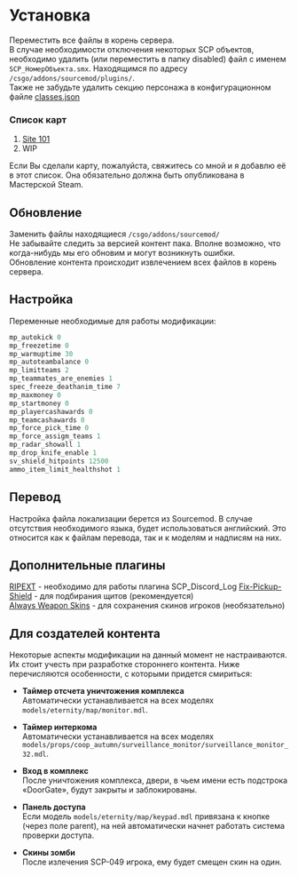 # Установка
Переместить все файлы в корень сервера.  
В случае необходимости отключения некоторых SCP объектов, необходимо удалить (или переместить в папку disabled) файл с именем `SCP_НомерОбъекта.smx`. Находящимся по адресу `/csgo/addons/sourcemod/plugins/`.  
Также не забудьте удалить секцию персонажа в конфигурационном файле [classes.json](https://github.com/GeTtOo/SCP-Breach-CSGO/blob/main/addons/sourcemod/configs/scp/workshop/2424265786/scp_site101/classes.json)  

### Список карт
1. [Site 101](https://steamcommunity.com/sharedfiles/filedetails/?id=2424265786)
2. WIP

Если Вы сделали карту, пожалуйста, свяжитесь со мной и я добавлю её в этот список. Она обязательно должна быть опубликована в Мастерской Steam.  

## Обновление 
Заменить файлы находящиеся `/csgo/addons/sourcemod/`  
Не забывайте следить за версией контент пака. Вполне возможно, что когда-нибудь мы его обновим и могут возникнуть ошибки.  
Обновление контента происходит извлечением всех файлов в корень сервера.  

## Настройка

Переменные необходимые для работы модификации:  

```c
mp_autokick 0
mp_freezetime 0
mp_warmuptime 30
mp_autoteambalance 0
mp_limitteams 2
mp_teammates_are_enemies 1
spec_freeze_deathanim_time 7
mp_maxmoney	0
mp_startmoney 0
mp_playercashawards 0
mp_teamcashawards 0
mp_force_pick_time 0
mp_force_assigm_teams 1
mp_radar_showall 1
mp_drop_knife_enable 1
sv_shield_hitpoints 12500
ammo_item_limit_healthshot 1
```

## Перевод

Настройка файла локализации берется из Sourcemod. В случае отсутствия необходимого языка, будет использоваться английский. Это относится как к файлам перевода, так и к моделям и надписям на них.  

## Дополнительные плагины
[RIPEXT](https://github.com/ErikMinekus/sm-ripext/releases) - необходимо для работы плагина SCP_Discord_Log
[Fix-Pickup-Shield](https://github.com/theelsaud/Fix-Pickup-Shield) - для подбирания щитов (рекомендуется)  
[Always Weapon Skins](https://forums.alliedmods.net/showthread.php?t=237114) - для сохранения скинов игроков (необязательно)  


## Для создателей контента 
Некоторые аспекты модификации на данный момент не настраиваются. Их стоит учесть при разработке стороннего контента. Ниже перечисляются особенности, с которыми придется смириться:

- **Таймер отсчета уничтожения комплекса**  
Автоматически устанавливается на всех моделях `models/eternity/map/monitor.mdl`.  

- **Таймер интеркома**  
Автоматически устанавливается на всех моделях `models/props/coop_autumn/surveillance_monitor/surveillance_monitor_32.mdl`. 

- **Вход в комплекс**  
После уничтожения комплекса, двери, в чьем имени есть подстрока «DoorGate», будут закрыты и заблокированы.  

- **Панель доступа**  
Если модель `models/eternity/map/keypad.mdl` привязана к кнопке (через поле parent), на ней автоматически начнет работать система проверки доступа.  

- **Скины зомби**  
После излечения SCP-049 игрока, ему будет смещен скин на один.  


